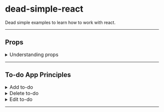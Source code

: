 # dead-simple-react

Dead simple examples to learn how to work with react.

---

## Props

<details>
 <summary><font size="3">Understanding props</font></summary>
A Tutorial on how to understand props.

- read code from top to bottom
- ignores the existence of children
- first understand then learn about children

[![Edit in CodeSandbox](https://assets.codesandbox.io/github/button-edit-lime.svg)](https://githubbox.com/doemser/dead-simple-react/tree/main/examples/props/understanding-props)

</details>

---

## To-do App Principles

<details>
 <summary><font size="3">Add to-do</font></summary>
A form that submits to-dos to a list.

- uses a controlled input
- input field is required
- input field clears after form submit

[![Edit in CodeSandbox](https://assets.codesandbox.io/github/button-edit-lime.svg)](https://githubbox.com/doemser/dead-simple-react/tree/main/examples/todo-app-principles/adding-todo-app)

</details>

<details>
 <summary><font size="3">Delete to-do</font></summary>
A List you can delete to-do´s of.

- uses filter method to delete item
- has no confirm message

[![Edit in CodeSandbox](https://assets.codesandbox.io/github/button-edit-lime.svg)](https://githubbox.com/doemser/dead-simple-react/tree/main/examples/todo-app-principles/deleting-todo-app)

</details>

<details>
 <summary><font size="3">Edit to-do</font></summary>
A List you can edit to-do´s on.

- uses map method to toggle if todo is in edit mode
- edit mode swaps span with input
- input controlled by todo name
- changes are directly written into the state

[![Edit in CodeSandbox](https://assets.codesandbox.io/github/button-edit-lime.svg)](https://githubbox.com/doemser/dead-simple-react/tree/main/examples/todo-app-principles/editing-todo-app)

</details>

---
